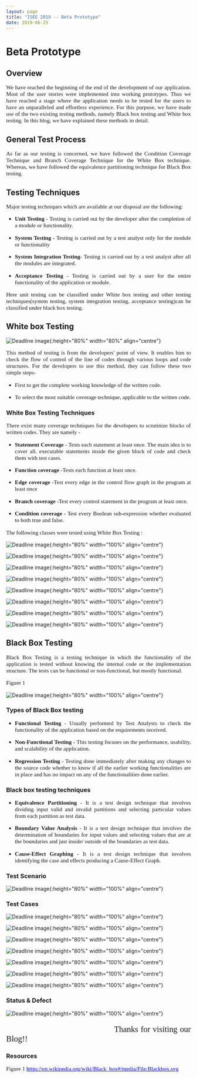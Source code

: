 ```yaml
---
layout: page
title: "ISEE 2019 -- Beta Prototype"
date: 2019-06-25
---
```


# Beta Prototype

## Overview

<p style="font-family:Times;font-size:110%;text-align:justify">We have reached the beginning of the end of the development of our application. Most of the user stories were implemented into working prototypes. Thus we have reached a stage where the application needs to be tested for the users to have an unparalleled and effortless experience. For this purpose, we have made use of the two existing testing methods, namely Black box testing and White box testing.  In this blog, we have explained these methods in detail.
</p>

## General Test Process

<p style="font-family:Times;font-size:110%;text-align:justify">As far as our testing is concerned, we have followed the Condition Coverage Technique and Branch Coverage Technique for the White Box technique. Whereas, we have followed the equivalence partitioning technique for Black Box testing.</p>

## Testing Techniques

<p style="font-family:Times;font-size:110%;text-align:justify">Major testing techniques which are available at our disposal are the following: </p>
  
<ul>
  <li><p style="font-family:Times;font-size:110%;text-align:justify"><b>Unit Testing</b> - Testing is carried out by the developer after the completion of a module or functionality.</p></li>
  <li><p style="font-family:Times;font-size:110%;text-align:justify"><b>System Testing</b> - Testing is carried out by a test analyst only for the module or functionality</p></li> 
  <li><p style="font-family:Times;font-size:110%;text-align:justify"><b>System Integration Testing</b>- Testing is carried out by a test analyst after all the modules are integrated.</p></li>
  <li><p style="font-family:Times;font-size:110%;text-align:justify"><b>Acceptance Testing</b> - Testing is carried out by a user for the entire functionality of the application or module.</p></li></ul>
  
  
<p style="font-family:Times;font-size:110%;text-align:justify">Here unit testing can be classified under White box testing and other testing techniques(system testing, system integration testing, acceptance testing)can be classified under black box testing.</p>
  
  
## White box Testing

![Deadline image]({{site.baseurl}}/images/whiteboxflow.PNG "Img 1"){:height="80%" width="80%" align="centre"}

<p style="font-family:Times;font-size:110%;text-align:justify">This method of testing is from the developers' point of view. It enables him to check the flow of control of the line of codes through various loops and code structures. For the developers to use this method, they can follow these two simple steps-</p>

<ul>
  <li><p style="font-family:Times;font-size:110%;text-align:justify">First to get the complete working knowledge of the written code. </p></li>
  <li><p style="font-family:Times;font-size:110%;text-align:justify">To select the most suitable coverage technique, applicable to the written code.</p></li></ul>


### White Box Testing Techniques  

<p style="font-family:Times;font-size:110%;text-align:justify">There exist many coverage techniques for the developers to scrutinize blocks of written codes. They are namely -</p>

<ul>
  <li><p style="font-family:Times;font-size:110%;text-align:justify"><b>Statement Coverage</b> - Tests each statement at least once. The main idea is to cover all. executable statements inside the given block of code and check them with test cases. </p></li>
  <li><p style="font-family:Times;font-size:110%;text-align:justify"><b>Function coverage</b> -Tests each function at least once.</p></li>
  <li><p style="font-family:Times;font-size:110%;text-align:justify"><b>Edge coverage</b> -Test every edge in the control flow graph in the program at least once</p></li>
  <li><p style="font-family:Times;font-size:110%;text-align:justify"><b>Branch coverage</b> -Test every control statement in the program at least once.</p></li>
  <li><p style="font-family:Times;font-size:110%;text-align:justify"><b>Condition coverage</b> - Test every Boolean sub-expression whether evaluated to both true and false.</p></li></ul>
  
<p style="font-family:Times;font-size:110%;text-align:justify">The following classes were tested using White Box Testing : </p>

![Deadline image]({{site.baseurl}}/images/WBCValidation.PNG "Img 1"){:height="80%" width="100%" align="centre"}

![Deadline image]({{site.baseurl}}/images/DateRangeWBC.PNG "Img 2"){:height="80%" width="100%" align="centre"}

![Deadline image]({{site.baseurl}}/images/onlogintest.PNG "Img 4"){:height="80%" width="100%" align="centre"}

![Deadline image]({{site.baseurl}}/images/onsetcurrencytest.PNG "Img 5"){:height="80%" width="100%" align="centre"}

![Deadline image]({{site.baseurl}}/images/sendmailtest.PNG "Img 6"){:height="80%" width="100%" align="centre"}

![Deadline image]({{site.baseurl}}/images/AddCurrencyWBC.PNG "Img 7"){:height="80%" width="100%" align="centre"}

![Deadline image]({{site.baseurl}}/images/DeleteTransactions.PNG "Img 8"){:height="80%" width="100%" align="centre"}

![Deadline image]({{site.baseurl}}/images/GetIconWBC.PNG "Img 9"){:height="80%" width="100%" align="centre"}

## Black Box Testing

<p style="font-family:Times;font-size:110%;text-align:justify">Black Box Testing is a testing technique in which the functionality of the application is tested without knowing the internal code or the implementation structure. The tests can be functional or non-functional, but mostly functional. </p>

<p style="font-family:Times;font-size:110%;text-align:justify">Figure 1 </p>

![Deadline image]({{site.baseurl}}/images/Blackbox.svg "Img 1"){:height="80%" width="100%" align="centre"}

### Types of Black Box testing

<ul>
  <li><p style="font-family:Times;font-size:110%;text-align:justify"><b>Functional Testing</b> - Usually performed by Test Analysts to check the functionality of the application based on the requirements received. </p></li>
  <li><p style="font-family:Times;font-size:110%;text-align:justify"><b>Non-Functional Testing</b> - This testing focuses on the performance, usability, and scalability of the application.</p></li>
  <li><p style="font-family:Times;font-size:110%;text-align:justify"><b>Regression Testing</b> - Testing done immediately after making any changes to the source code whether to know if all the earlier working functionalities are in place and has no impact on any of the functionalities done earlier.</p></li></ul>


### Black box testing techniques 

<ul>
  <li><p style="font-family:Times;font-size:110%;text-align:justify"><b>Equivalence Partitioning</b> - It is a test design technique that involves dividing input valid and invalid partitions and selecting particular values from each partition as test data. </p></li>
  <li><p style="font-family:Times;font-size:110%;text-align:justify"><b>Boundary Value Analysis</b> - It is a test design technique that involves the determination of boundaries for input values and selecting values that are at the boundaries and just inside/ outside of the boundaries as test data.</p></li>
  <li><p style="font-family:Times;font-size:110%;text-align:justify"><b>Cause-Effect Graphing</b> - It is a test design technique that involves identifying the case and effects producing a Cause-Effect Graph.</p></li></ul>
  
### Test Scenario  
  
![Deadline image]({{site.baseurl}}/images/Testscenario.PNG "Test Scenario"){:height="80%" width="100%" align="centre"}

### Test Cases

![Deadline image]({{site.baseurl}}/images/Testcase1.PNG "Test Case 1"){:height="80%" width="100%" align="centre"}

![Deadline image]({{site.baseurl}}/images/Testcase2.PNG "Test Case 2"){:height="80%" width="100%" align="centre"}

![Deadline image]({{site.baseurl}}/images/Testcase3.PNG "Test Case 3"){:height="80%" width="100%" align="centre"} 

![Deadline image]({{site.baseurl}}/images/Testcase4.PNG "Test Case 4"){:height="80%" width="100%" align="centre"} 

![Deadline image]({{site.baseurl}}/images/Testcase5.PNG "Test Case 5"){:height="80%" width="100%" align="centre"} 

![Deadline image]({{site.baseurl}}/images/Testcase6.PNG "Test Case 6"){:height="80%" width="100%" align="centre"} 

![Deadline image]({{site.baseurl}}/images/Testcase7.PNG "Test Case 7"){:height="80%" width="100%" align="centre"} 

### Status & Defect

![Deadline image]({{site.baseurl}}/images/Statusanddefects.PNG "Status & Defects"){:height="80%" width="100%" align="centre"} 
  

<p style="font-family:Times;font-size:160%;text-align:justify">&nbsp;&nbsp;&nbsp;&nbsp;&nbsp;&nbsp;&nbsp;&nbsp;&nbsp;&nbsp;&nbsp;&nbsp;&nbsp;&nbsp;&nbsp;&nbsp;&nbsp;&nbsp;&nbsp;&nbsp;&nbsp;&nbsp;&nbsp;&nbsp;&nbsp;&nbsp;&nbsp;&nbsp;&nbsp;&nbsp;&nbsp;&nbsp;&nbsp;&nbsp;&nbsp;&nbsp;&nbsp;&nbsp;&nbsp;&nbsp;&nbsp;&nbsp;&nbsp;Thanks for visiting our Blog!!</p>

### Resources 

<p style="font-family:Times;font-size:110%;text-align:justify"> Figure 1 <a href="https://en.wikipedia.org/wiki/Model%E2%80%93view%E2%80%93controller#/media/File:MVC-Process.svg" style="color: rgb(0,0,255)">https://en.wikipedia.org/wiki/Black_box#/media/File:Blackbox.svg</a></p>







